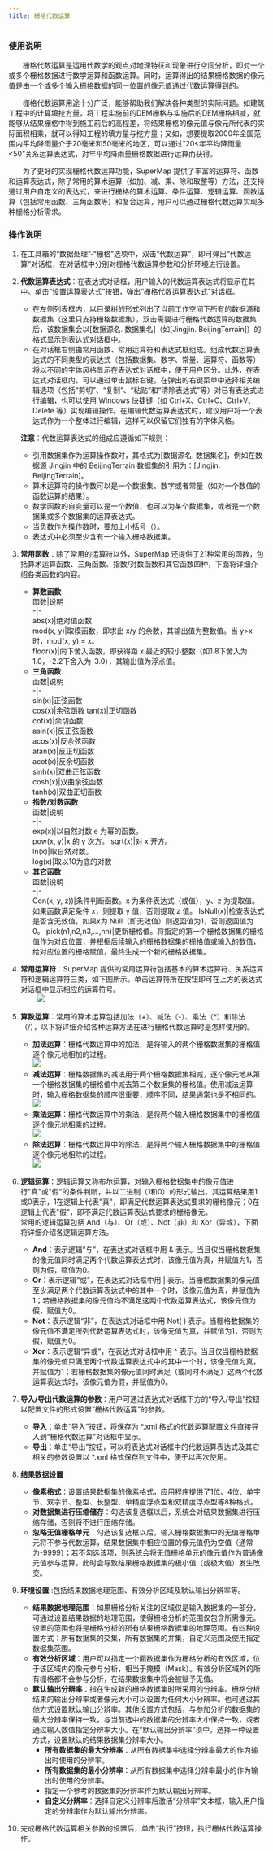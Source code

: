 ```yaml
---
title: 栅格代数运算
---
```

  
### 使用说明  

　　栅格代数运算是运用代数学的观点对地理特征和现象进行空间分析，即对一个或多个栅格数据进行数学运算和函数运算。同时，运算得出的结果栅格数据的像元值是由一个或多个输入栅格数据的同一位置的像元值通过代数运算得到的。    

　　栅格代数运算用途十分广泛，能够帮助我们解决各种类型的实际问题。如建筑工程中的计算填挖方量，将工程实施前的DEM栅格与实施后的DEM栅格相减，就能够从结果栅格中得到施工前后的高程差，将结果栅格的像元值与像元所代表的实际面积相乘，就可以得知工程的填方量与挖方量；又如，想要提取2000年全国范围内平均降雨量介于20毫米和50毫米的地区，可以通过“20<年平均降雨量<50”关系运算表达式，对年平均降雨量栅格数据进行运算而获得。  

　　为了更好的实现栅格代数运算功能，SuperMap 提供了丰富的运算符、函数和运算表达式，除了常用的算术运算（如加、减、乘、除和取整等）方法，还支持通过用户自定义的表达式，来进行栅格的算术运算、条件运算、逻辑运算、函数运算（包括常用函数、三角函数等）和复合运算，用户可以通过栅格代数运算实现多种栅格分析需求。

### 操作说明

1. 在工具箱的“数据处理”-“栅格”选项中，双击“代数运算”，即可弹出“代数运算”对话框，在对话框中分别对栅格代数运算参数和分析环境进行设置。  
2. **代数运算表达式**：在表达式对话框，用户输入的代数运算表达式将显示在其中。单击“设置运算表达式”按钮，弹出“栅格代数运算表达式”对话框。  
  
	- 在左侧列表框内，以目录树的形式列出了当前工作空间下所有的数据源和数据集（这里只支持栅格数据集），双击需要进行栅格代数运算的数据集后，该数据集会以[数据源名. 数据集名]（如[Jingjin. BeijingTerrain]）的格式显示到表达式对话框中。  
	- 在对话框右侧由常用函数、常用运算符和表达式框组成。组成代数运算表达式的不同类型的表达式（包括数据集、数字、常量、运算符、函数等）将以不同的字体风格显示在表达式对话框中，便于用户区分。此外，在表达式对话框内，可以通过单击鼠标右键，在弹出的右键菜单中选择相关编辑选项（包括“剪切”、“复制”、“粘贴”和“清除表达式”等）对已有表达式进行编辑，也可以使用 Windows 快捷键（如 Ctrl+X、Ctrl+C、Ctrl+V、Delete 等）实现编辑操作。在编辑代数运算表达式时，建议用户将一个表达式作为一个整体进行编辑，这样可以保留它们独有的字体风格。   
	 
	**注意**：代数运算表达式的组成应遵循如下规则：  
	- 引用数据集作为运算操作数时，其格式为[数据源名. 数据集名]，例如在数据源 Jingjin 中的 BeijingTerrain 数据集的引用为：[Jingjin. BeijingTerrain]。  
	- 算术运算符的操作数可以是一个数据集、数字或者常量（如对一个数值的函数运算的结果）。   
	- 数学函数的自变量可以是一个数值，也可以为某个数据集，或者是一个数据集或多个数据集的运算表达式。  
	- 当负数作为操作数时，要加上小括号（）。   
	- 表达式中必须至少含有一个输入栅格数据集。  
	    
3. **常用函数**：除了常用的运算符以外，SuperMap 还提供了21种常用的函数，包括算术运算函数、三角函数、指数/对数函数和其它函数四种，下面将详细介绍各类函数的内容。
	- **算数函数**  
函数|说明  
-|-  
abs(x)|绝对值函数  
mod(x, y)|取模函数，即求出 x/y 的余数，其输出值为整数值。当 y>x 时，mod(x, y) = x。  
floor(x)|向下舍入函数，即获得距 x 最近的较小整数（如1.8下舍入为1.0，-2.2下舍入为-3.0），其输出值为浮点值。    
	- **三角函数**  
函数|说明  
-|-  
sin(x)|正弦函数  
cos(x)|余弦函数
tan(x)|正切函数  
cot(x)|余切函数  
asin(x)|反正弦函数  
acos(x)|反余弦函数  
atan(x)|反正切函数  
acot(x)|反余切函数  
sinh(x)|双曲正弦函数  
cosh(x)|双曲余弦函数  
tanh(x)|双曲正切函数   
	- **指数/对数函数**  
函数|说明  
-|-  
exp(x)|以自然对数 e 为幂的函数。  
pow(x, y)|x 的 y 次方。
sqrt(x)|对 x 开方。  
ln(x)|取自然对数。  
log(x)|取以10为底的对数  
  	- **其它函数**  
函数|说明  
-|-  
Con(x, y, z))|条件判断函数。x 为条件表达式（或值），y、z 为提取值。如果函数满足条件 x，则提取 y 值，否则提取 z 值。 
IsNull(x)|检查表达式是否含无效值，如果x为 Null（即无效值）则返回值为1，否则返回值为0。
pick(n1,n2,n3,...,nn)|更新栅格值。将指定的第一个栅格数据集的栅格值作为对应位置，并根据后续输入的栅格数据集的栅格值或输入的数值，给对应位置的栅格赋值，最终生成一个新的栅格数据集。 
  
4. **常用运算符**：SuperMap 提供的常用运算符包括基本的算术运算符、关系运算符和逻辑运算符三类，如下图所示。单击运算符所在按钮即可在上方的表达式对话框中显示相应的运算符号。    
　　 ![](img/operator.png)  
5. **算数运算**：常用的算术运算包括加法（+）、减法（-）、乘法（*）和除法（/），以下将详细介绍各种运算方法在进行栅格代数运算时是怎样使用的。
	- **加法运算**：栅格代数运算中的加法，是将输入的两个栅格数据集的栅格值逐个像元地相加的过程。   
	![](img/MathAnalyst_Plus.png)  
  	- **减法运算**：栅格数据集的减法用于两个栅格数据集相减，逐个像元地从第一个栅格数据集的栅格值中减去第二个数据集的栅格值。使用减法运算时，输入栅格数据集的顺序很重要，顺序不同，结果通常也是不相同的。  
  	![](img/MathAnalyst_Minus.png)   
	- **乘法运算**：栅格代数运算中的乘法，是将两个输入栅格数据集中的栅格值逐个像元地相乘的过程。  
	![](img/MathAnalyst_Multiply.png)    
	- **除法运算**：栅格代数运算中的除法，是将两个输入栅格数据集中的栅格值逐个像元地相除的过程。  
	![](img/MathAnalyst_Divide.png)   
  
5. **逻辑运算**：逻辑运算又称布尔运算，对输入栅格数据集中的像元值进行"真"或"假"的条件判断，并以二进制（1和0）的形式输出。其运算结果用1或0表示，1在逻辑上代表"真"，即满足代数运算表达式要求的栅格像元；0在逻辑上代表"假"，即不满足代数运算表达式要求的栅格像元。  
常用的逻辑运算包括 And（与）、Or（或）、Not（非）和 Xor（异或），下面将详细介绍各逻辑运算方法。  
	- **And**：表示逻辑“与”，在表达式对话框中用 & 表示。当且仅当栅格数据集的像元值同时满足两个代数运算表达式时，该像元值为真，并赋值为1，否则为假，赋值为0。  
	- **Or**：表示逻辑“或”，在表达式对话框中用 | 表示。当栅格数据集的像元值至少满足两个代数运算表达式中的其中一个时，该像元值为真，并赋值为1；若栅格数据集的像元值均不满足这两个代数运算表达式，该像元值为假，赋值为0。   
	- **Not**：表示逻辑“非”，在表达式对话框中用 Not( ) 表示。当栅格数据集的像元值不满足所列代数运算表达式时，该像元值为真，并赋值为1，否则为假，赋值为0。  
	- **Xor**：表示逻辑“异或”，在表达式对话框中用 ^ 表示。当且仅当栅格数据集的像元值只满足两个代数运算表达式中的其中一个时，该像元值为真，并赋值为1；若栅格数据集的像元值同时满足（或同时不满足）这两个代数运算表达式时，该像元值为假，并赋值为0。   
	
6. **导入/导出代数运算的参数**：用户可通过表达式对话框下方的“导入/导出”按钮以配置文件的形式设置“栅格代数运算”的参数。  
	- **导入**：单击“导入”按钮，将保存为 *.xml 格式的代数运算配置文件直接导入到“栅格代数运算”对话框中显示。  
	- **导出**：单击“导出”按钮，可以将表达式对话框中的代数运算表达式及其它相关的参数设置以 *.xml 格式保存到文件中，便于以再次使用。
   
6. **结果数据设置**  
	- **像素格式**：设置结果数据集的像素格式，应用程序提供了1位、4位、单字节、双字节、整型、长整型、单精度浮点型和双精度浮点型等8种格式。  
	- **对数据集进行压缩储存**：勾选该复选框以后，系统会对结果数据集进行压缩存储，否则将不进行压缩存储。   
	- **忽略无值栅格单元**：勾选该复选框以后，输入栅格数据集中的无值栅格单元将不参与代数运算，结果数据集中相应位置的像元值仍为空值（通常为-9999）；若不勾选该项，则系统会将无值栅格单元的像元值作为普通像元值参与运算，此时会导致结果栅格数据集的极小值（或极大值）发生改变。  
7. **环境设置** :包括结果数据地理范围、有效分析区域及默认输出分辨率等。  
	- **结果数据地理范围**：如果栅格分析关注的区域仅是输入数据集的一部分，可通过设置结果数据的地理范围，使得栅格分析的范围仅包含所需像元。设置的范围也将是栅格分析的所有结果栅格数据集的地理范围。有四种设置方式：所有数据集的交集，所有数据集的并集，自定义范围及使用指定数据集范围。  
	- **有效分析区域**：用户可以指定一个面数据集作为栅格分析的有效区域，位于该区域内的像元参与分析，相当于掩模（Mask）。有效分析区域外的所有栅格都不会参与分析，在结果数据集中将会被赋予无值。  
	-  **默认输出分辨率**：指在生成新的栅格数据集时所采用的分辨率。栅格分析结果的输出分辨率或者像元大小可以设置为任何大小分辨率。也可通过其他方式设置默认输出分辨率。其他设置方式包括，与参加分析的数据集的最大分辨率保持一致，与当前选中的数据集的分辨率大小保持一致，或者通过输入数值指定分辨率大小。在“默认输出分辨率”项中，选择一种设置方式，设置默认的结果数据集分辨率大小。  
		- **所有数据集的最大分辨率**：从所有数据集中选择分辨率最大的作为输出时使用的分辨率。   
		- **所有数据集的最小分辨率**：从所有数据集中选择分辨率最小的作为输出时使用的分辨率。   
		- 指定一个参考的数据集的分辨率作为默认输出分辨率。  
		- **自定义分辨率**：选择自定义分辨率后激活“分辨率”文本框，输入用户指定的分辨率作为默认输出分辨率。  
9. 完成栅格代数运算相关参数的设置后，单击“执行”按钮，执行栅格代数运算操作。 
















 













